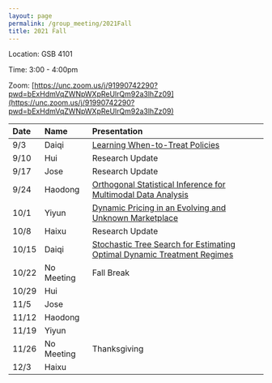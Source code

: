 ```yaml
---
layout: page
permalink: /group_meeting/2021Fall
title: 2021 Fall
---
```


Location: GSB 4101 

Time: 3:00 - 4:00pm

Zoom: [https://unc.zoom.us/j/91990742290?pwd=bExHdmVqZWNpWXpReUlrQm92a3lhZz09](https://unc.zoom.us/j/91990742290?pwd=bExHdmVqZWNpWXpReUlrQm92a3lhZz09)



| Date    | Name       | Presentation |
| :----   | :----------------------|:------------ |
| 9/3  | Daiqi | [Learning When-to-Treat Policies](https://www.tandfonline.com/doi/pdf/10.1080/01621459.2020.1831925?needAccess=true)|
| 9/10 | Hui | Research Update| 
| 9/17 | Jose | Research Update |
| 9/24 | Haodong | [Orthogonal Statistical Inference for Multimodal Data Analysis](https://arxiv.org/abs/2103.07088)  |
| 10/1 | Yiyun | [Dynamic Pricing in an Evolving and Unknown Marketplace](https://wsxsh123.github.io/paper/Dynamic%20Pricing%20in%20an%20Evolving%20and%20Unknown%20Marketplace.pdf) |
| 10/8 | Haixu | Research Update |
| 10/15 | Daiqi | [Stochastic Tree Search for Estimating Optimal Dynamic Treatment Regimes](https://www.tandfonline.com/doi/full/10.1080/01621459.2020.1819294) |
| 10/22 | No Meeting | Fall Break |
| 10/29 | Hui | |
| 11/5  | Jose | |
| 11/12 | Haodong|  |
| 11/19 | Yiyun |   |
| 11/26 | No Meeting |  Thanksgiving |
| 12/3 |Haixu |   |


